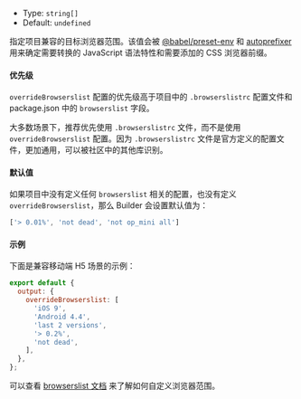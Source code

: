 - Type: `string[]`
- Default: `undefined`

指定项目兼容的目标浏览器范围。该值会被 [@babel/preset-env](https://babeljs.io/docs/en/babel-preset-env) 和 [autoprefixer](https://github.com/postcss/autoprefixer) 用来确定需要转换的 JavaScript 语法特性和需要添加的 CSS 浏览器前缀。

#### 优先级

`overrideBrowserslist` 配置的优先级高于项目中的 `.browserslistrc` 配置文件和 package.json 中的 `browserslist` 字段。

大多数场景下，推荐优先使用 `.browserslistrc` 文件，而不是使用 `overrideBrowserslist` 配置。因为 `.browserslistrc` 文件是官方定义的配置文件，更加通用，可以被社区中的其他库识别。

#### 默认值

如果项目中没有定义任何 `browserslist` 相关的配置，也没有定义 `overrideBrowserslist`，那么 Builder 会设置默认值为：

```js
['> 0.01%', 'not dead', 'not op_mini all']
```

#### 示例

下面是兼容移动端 H5 场景的示例：

```js
export default {
  output: {
    overrideBrowserslist: [
      'iOS 9',
      'Android 4.4',
      'last 2 versions',
      '> 0.2%',
      'not dead',
    ],
  },
};
```

可以查看 [browserslist 文档](https://github.com/browserslist/browserslist) 来了解如何自定义浏览器范围。
